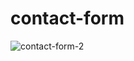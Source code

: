 # contact-form

![contact-form-2](https://github.com/abd0-omar/contact-form/assets/128975938/9f4be94f-9f00-4872-8e18-471a0451ca6c)
